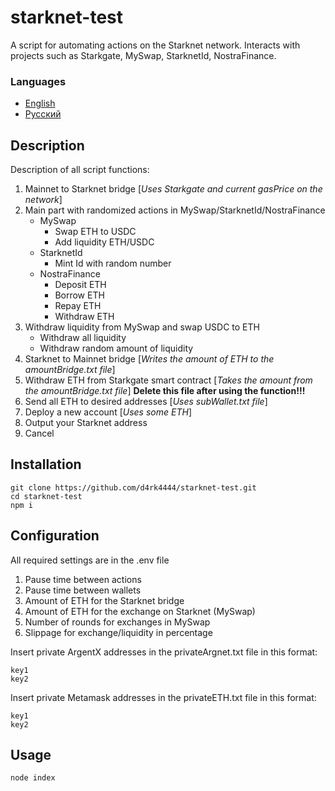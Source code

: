 # starknet-test
A script for automating actions on the Starknet network. Interacts with projects such as Starkgate, MySwap, StarknetId, NostraFinance.  

### Languages

- [English](en/README.md)
- [Русский](ru/README.md)

## Description
Description of all script functions:        

1. Mainnet to Starknet bridge [*Uses Starkgate and current gasPrice on the network*]   
2. Main part with randomized actions in MySwap/StarknetId/NostraFinance      
    - MySwap
        - Swap ETH to USDC
        - Add liquidity ETH/USDC
    - StarknetId
        - Mint Id with random number
    - NostraFinance
        - Deposit ETH
        - Borrow ETH
        - Repay ETH
        - Withdraw ETH
3. Withdraw liquidity from MySwap and swap USDC to ETH
    - Withdraw all liquidity
    - Withdraw random amount of liquidity
4. Starknet to Mainnet bridge [*Writes the amount of ETH to the amountBridge.txt file*]
5. Withdraw ETH from Starkgate smart contract [*Takes the amount from the amountBridge.txt file*] **Delete this file after using the function!!!**
6. Send all ETH to desired addresses [*Uses subWallet.txt file*]
7. Deploy a new account [*Uses some ETH*]
8. Output your Starknet address
0. Cancel
    
## Installation
```
git clone https://github.com/d4rk4444/starknet-test.git
cd starknet-test
npm i
```

## Configuration
All required settings are in the .env file    

1. Pause time between actions          
2. Pause time between wallets   
3. Amount of ETH for the Starknet bridge   
4. Amount of ETH for the exchange on Starknet (MySwap) 
5. Number of rounds for exchanges in MySwap    
6. Slippage for exchange/liquidity in percentage   

Insert private ArgentX addresses in the privateArgnet.txt file in this format:  
```
key1
key2
```
          
Insert private Metamask addresses in the privateETH.txt file in this format:    
```
key1
key2
```
## Usage
```
node index
```